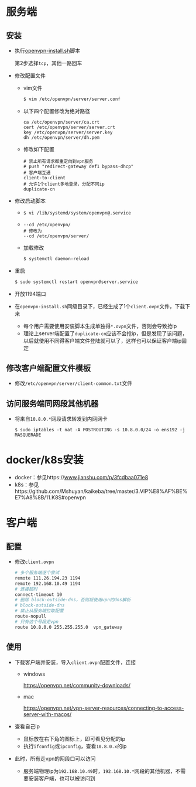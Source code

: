 # 服务端

## 安装

+ 执行[openvpn-install.sh](./openvpn-install.sh)脚本

  第2步选择`tcp`，其他一路回车

+ 修改配置文件

  + vim文件

    ```sh
    $ vim /etc/openvpn/server/server.conf
    ```

  + 以下四个配置修改为绝对路径

    ```
    ca /etc/openvpn/server/ca.crt
    cert /etc/openvpn/server/server.crt
    key /etc/openvpn/server/server.key
    dh /etc/openvpn/server/dh.pem
    ```

  + 修改如下配置

    ```
    # 禁止所有请求都重定向到vpn服务
    # push "redirect-gateway def1 bypass-dhcp"
    # 客户端互通
    client-to-client
    # 允许1个client多地登录，分配不同ip
    duplicate-cn
    ```

+ 修改启动脚本

  + ```sh
    $ vi /lib/systemd/system/openvpn@.service
    ```

  + ```
    --cd /etc/openvpn/
    # 修改为
    --cd /etc/openvpn/server/
    ```

  + 加载修改

    ```sh
    $ systemctl daemon-reload
    ```

+ 重启

  ```sh
  $ sudo systemctl restart openvpn@server.service
  ```

+ 开放1194端口

+ 在`openvpn-install.sh`同级目录下，已经生成了1个`client.ovpn`文件，下载下来

  + 每个用户需要使用安装脚本生成单独得`*.ovpn`文件，否则会导致抢ip
  + 理论上server端配置了`duplicate-cn`应该不会抢ip，但是发现了该问题，以后就使用不同得客户端文件登陆就可以了，这样也可以保证客户端ip固定

## 修改客户端配置文件模板

+ 修改`/etc/openvpn/server/client-common.txt`文件

## 访问服务端同网段其他机器

+ 将来自`10.8.0.*`网段请求转发到内网网卡

  ```shell
  $ sudo iptables -t nat -A POSTROUTING -s 10.8.0.0/24 -o ens192 -j MASQUERADE
  ```

# docker/k8s安装

+ docker：参见https://www.jianshu.com/p/3fcdbaa071e8
+ k8s：参见https://github.com/Mshuyan/kaikeba/tree/master/3.VIP%E8%AF%BE%E7%A8%8B/11.K8S#openvpn

# 客户端

## 配置

+ 修改`client.ovpn`

  ```sh
  # 多个服务端逐个尝试
  remote 111.26.194.23 1194
  remote 192.168.10.49 1194
  # 连接超时
  connect-timeout 10
  # 删除 block-outside-dns，否则将使用vpn的dns解析
  # block-outside-dns
  # 禁止从服务端拉取配置
  route-nopull
  # 只有这个号段走vpn
  route 10.8.0.0 255.255.255.0  vpn_gateway
  ```

## 使用

+ 下载客户端并安装，导入`client.ovpn`配置文件，连接

  + windows

    https://openvpn.net/community-downloads/

  + mac

    https://openvpn.net/vpn-server-resources/connecting-to-access-server-with-macos/

+ 查看自己ip
  + 鼠标放在右下角的图标上，即可看见分配的ip
  + 执行`ifconfig`或`ipconfig`，查看`10.8.0.x`的ip
  
+ 此时，所有走vpn的网段口可以访问

  + 服务端物理ip为`192.168.10.49`时，`192.168.10.*`网段的其他机器，不需要安装客户端，也可以被访问到

